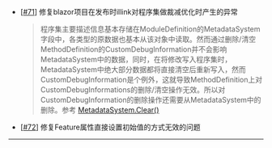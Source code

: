 - [[#71](https://github.com/inversionhourglass/Rougamo/issues/71)] 修复blazor项目在发布时illink对程序集做裁减优化时产生的异常
  > 程序集主要描述信息基本存储在ModuleDefinition的MetadataSystem字段中，各类型的原数据也基本从该对象中读取。然而通过删除/清空MethodDefinition的CustomDebugInformation并不会影响MetadataSystem中的数据，同时，在将修改写入程序集时，MetadataSystem中绝大部分数据都将直接清空后重新写入，然而CustomDebugInformation是个例外，这就导致MethodDefinition上对CustomDebugInformations的删除/清空操作无效。所以对CustomDebugInformation的删除操作还需要从MetadataSystem中的删除。参考 [MetadataSystem.Clear()](https://github.com/jbevain/cecil/blob/8e1ae7b4ea67ccc38cb8db3ded6802643109ffd7/Mono.Cecil/MetadataSystem.cs#L137)
- [[#72](https://github.com/inversionhourglass/Rougamo/issues/72)] 修复Feature属性直接设置初始值的方式无效的问题

---
